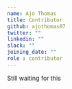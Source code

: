 ```yaml
---
name: Ajo Thomas
title: Contributor
github: ajothomas07
twitter: ""
linkedin: ""
slack: ""
joining_date: ""
role : contributor
---
```


Still waiting for this
